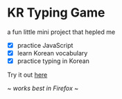 # KR Typing Game
a fun little mini project that hepled me
- [x] practice JavaScript
- [x] learn Korean vocabulary
- [x] practice typing in Korean

Try it out [here](https://mracho-kr-typing.netlify.app/)

~ *works best in Firefox* ~
